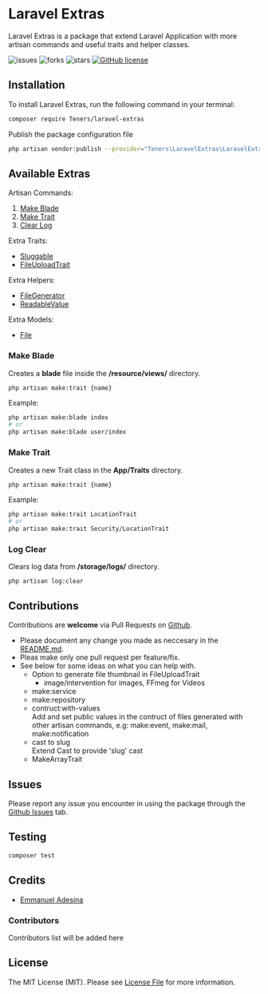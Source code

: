 # Laravel Extras
Laravel Extras is a package that extend Laravel Application with more artisan commands and useful traits and helper classes.

![issues](https://img.shields.io/github/issues/Teners-net/laravel-extras)
![forks](https://img.shields.io/github/forks/Teners-net/laravel-extras)
![stars](https://img.shields.io/github/stars/Teners-net/laravel-extras)
[![GitHub license](https://img.shields.io/github/license/Teners-net/laravel-extras)](https://github.com/Teners-net/laravel-extras/blob/master/LICENSE)

## Installation
To install Laravel Extras, run the following command in your terminal:

```bash
composer require Teners/laravel-extras
```

Publish the package configuration file
```bash
php artisan vendor:publish --provider="Teners\LaravelExtras\LaravelExtrasServiceProvider" --tag="config"
```

## Available Extras

Artisan Commands:
1. <a href="#make-blade">Make Blade</a> 
2. <a href="#make-trait">Make Trait</a>
3. <a href="#log-clear">Clear Log</a>

Extra Traits:
- [Sluggable](docs/traits/sluggable.md)
- [FileUploadTrait](docs/traits/file-upload-trait.md)

Extra Helpers:
- [FileGenerator](docs/helpers/file-generator.md)
- [ReadableValue](docs/helpers/readable-value.md)

Extra Models:
- [File](docs/models/file.md)


### Make Blade
Creates a **blade** file inside the **/resource/views/** directory.

`php artisan make:trait {name}`

Example:
```bash
php artisan make:blade index
# or
php artisan make:blade user/index
```


### Make Trait
Creates a new Trait class in the **App/Traits** directory.

`php artisan make:trait {name}`

Example:
```bash
php artisan make:trait LocationTrait
# or
php artisan make:trait Security/LocationTrait
```

### Log Clear

Clears log data from **/storage/logs/** directory.

`php artisan log:clear`


## Contributions
Contributions are **welcome** via Pull Requests on [Github](https://github.com/Teners-net/laravel-extras).
- Please document any change you made as neccesary in the [README.md](README.md).
- Pleas make only one pull request per feature/fix.
- See below for some ideas on what you can help with.
  - Option to generate file thumbnail in FileUploadTrait 
    - image/intervention for images, FFmeg for Videos
  - make:service
  - make:repository
  - contruct:with-values\
    Add and set public values in the contruct of files generated with other artisan commands, e.g: make:event, make:mail, make:notification
  - cast to slug\
    Extend Cast to provide 'slug' cast
  - MakeArrayTrait

## Issues
Please report any issue you encounter in using the package through the [Github Issues](https://github.com/Teners-net/laravel-extras/issues) tab.

## Testing

``` bash
composer test
```

## Credits

- [Emmanuel Adesina](https://github.com/ThePlatinum)

### Contributors

Contributors list will be added here

## License

The MIT License (MIT). Please see [License File](LICENSE.md) for more information.


